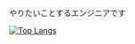 やりたいことするエンジニアです

[![Top Langs](https://github-readme-stats.vercel.app/api/top-langs/?username=Sangun-Kang)](https://github.com/anuraghazra/github-readme-stats)
